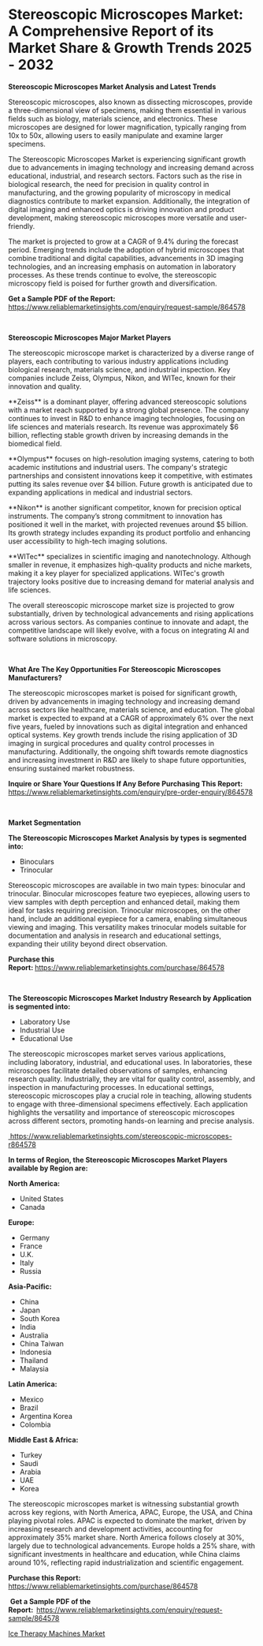 <p><h1>Stereoscopic Microscopes Market: A Comprehensive Report of its Market Share & Growth Trends 2025 - 2032</h1></p><p><strong>Stereoscopic Microscopes Market Analysis and Latest Trends</strong></p>
<p><p>Stereoscopic microscopes, also known as dissecting microscopes, provide a three-dimensional view of specimens, making them essential in various fields such as biology, materials science, and electronics. These microscopes are designed for lower magnification, typically ranging from 10x to 50x, allowing users to easily manipulate and examine larger specimens.</p><p>The Stereoscopic Microscopes Market is experiencing significant growth due to advancements in imaging technology and increasing demand across educational, industrial, and research sectors. Factors such as the rise in biological research, the need for precision in quality control in manufacturing, and the growing popularity of microscopy in medical diagnostics contribute to market expansion. Additionally, the integration of digital imaging and enhanced optics is driving innovation and product development, making stereoscopic microscopes more versatile and user-friendly.</p><p>The market is projected to grow at a CAGR of 9.4% during the forecast period. Emerging trends include the adoption of hybrid microscopes that combine traditional and digital capabilities, advancements in 3D imaging technologies, and an increasing emphasis on automation in laboratory processes. As these trends continue to evolve, the stereoscopic microscopy field is poised for further growth and diversification.</p></p>
<p><strong>Get a Sample PDF of the Report:&nbsp;</strong> <a href="https://www.reliablemarketinsights.com/enquiry/request-sample/864578?utm_campaign=2531&utm_medium=2&utm_source=Github&utm_content=ia&utm_term=04032025&utm_id=stereoscopic-microscopes">https://www.reliablemarketinsights.com/enquiry/request-sample/864578</a></p>
<p>&nbsp;</p>
<p><strong>Stereoscopic Microscopes Major Market Players</strong></p>
<p><p>The stereoscopic microscope market is characterized by a diverse range of players, each contributing to various industry applications including biological research, materials science, and industrial inspection. Key companies include Zeiss, Olympus, Nikon, and WITec, known for their innovation and quality.</p><p>**Zeiss** is a dominant player, offering advanced stereoscopic solutions with a market reach supported by a strong global presence. The company continues to invest in R&D to enhance imaging technologies, focusing on life sciences and materials research. Its revenue was approximately $6 billion, reflecting stable growth driven by increasing demands in the biomedical field.</p><p>**Olympus** focuses on high-resolution imaging systems, catering to both academic institutions and industrial users. The company's strategic partnerships and consistent innovations keep it competitive, with estimates putting its sales revenue over $4 billion. Future growth is anticipated due to expanding applications in medical and industrial sectors.</p><p>**Nikon** is another significant competitor, known for precision optical instruments. The company’s strong commitment to innovation has positioned it well in the market, with projected revenues around $5 billion. Its growth strategy includes expanding its product portfolio and enhancing user accessibility to high-tech imaging solutions.</p><p>**WITec** specializes in scientific imaging and nanotechnology. Although smaller in revenue, it emphasizes high-quality products and niche markets, making it a key player for specialized applications. WITec's growth trajectory looks positive due to increasing demand for material analysis and life sciences.</p><p>The overall stereoscopic microscope market size is projected to grow substantially, driven by technological advancements and rising applications across various sectors. As companies continue to innovate and adapt, the competitive landscape will likely evolve, with a focus on integrating AI and software solutions in microscopy.</p></p>
<p>&nbsp;</p>
<p><strong>What Are The Key Opportunities For Stereoscopic Microscopes Manufacturers?</strong></p>
<p><p>The stereoscopic microscopes market is poised for significant growth, driven by advancements in imaging technology and increasing demand across sectors like healthcare, materials science, and education. The global market is expected to expand at a CAGR of approximately 6% over the next five years, fueled by innovations such as digital integration and enhanced optical systems. Key growth trends include the rising application of 3D imaging in surgical procedures and quality control processes in manufacturing. Additionally, the ongoing shift towards remote diagnostics and increasing investment in R&D are likely to shape future opportunities, ensuring sustained market robustness.</p></p>
<p><strong>Inquire or Share Your Questions If Any Before Purchasing This Report:</strong> <a href="https://www.reliablemarketinsights.com/enquiry/pre-order-enquiry/864578?utm_campaign=2531&utm_medium=2&utm_source=Github&utm_content=ia&utm_term=04032025&utm_id=stereoscopic-microscopes">https://www.reliablemarketinsights.com/enquiry/pre-order-enquiry/864578</a></p>
<p>&nbsp;</p>
<p><strong>Market Segmentation</strong></p>
<p><strong>The Stereoscopic Microscopes Market Analysis by types is segmented into:</strong></p>
<p><ul><li>Binoculars</li><li>Trinocular</li></ul></p>
<p><p>Stereoscopic microscopes are available in two main types: binocular and trinocular. Binocular microscopes feature two eyepieces, allowing users to view samples with depth perception and enhanced detail, making them ideal for tasks requiring precision. Trinocular microscopes, on the other hand, include an additional eyepiece for a camera, enabling simultaneous viewing and imaging. This versatility makes trinocular models suitable for documentation and analysis in research and educational settings, expanding their utility beyond direct observation.</p></p>
<p><strong>Purchase this Report:&nbsp;</strong><a href="https://www.reliablemarketinsights.com/purchase/864578?utm_campaign=2531&utm_medium=2&utm_source=Github&utm_content=ia&utm_term=04032025&utm_id=stereoscopic-microscopes">https://www.reliablemarketinsights.com/purchase/864578</a></p>
<p>&nbsp;</p>
<p><strong>The Stereoscopic Microscopes Market Industry Research by Application is segmented into:</strong></p>
<p><ul><li>Laboratory Use</li><li>Industrial Use</li><li>Educational Use</li></ul></p>
<p><p>The stereoscopic microscopes market serves various applications, including laboratory, industrial, and educational uses. In laboratories, these microscopes facilitate detailed observations of samples, enhancing research quality. Industrially, they are vital for quality control, assembly, and inspection in manufacturing processes. In educational settings, stereoscopic microscopes play a crucial role in teaching, allowing students to engage with three-dimensional specimens effectively. Each application highlights the versatility and importance of stereoscopic microscopes across different sectors, promoting hands-on learning and precise analysis.</p></p>
<p><a href="https://www.reliablemarketinsights.com/stereoscopic-microscopes-r864578?utm_campaign=2531&utm_medium=2&utm_source=Github&utm_content=ia&utm_term=04032025&utm_id=stereoscopic-microscopes">&nbsp;https://www.reliablemarketinsights.com/stereoscopic-microscopes-r864578</a></p>
<p><strong>In terms of Region, the Stereoscopic Microscopes Market Players available by Region are:</strong></p>
<p>
    <p> <strong> North America: </strong>
        <ul>
            <li>United States</li>
            <li>Canada</li>
        </ul>
        </p> 
    <p> <strong> Europe: </strong>
        <ul>
            <li>Germany</li>
            <li>France</li>
            <li>U.K.</li>
            <li>Italy</li>
            <li>Russia</li>
        </ul>
        </p> 
    <p> <strong> Asia-Pacific: </strong>
        <ul>
            <li>China</li>
            <li>Japan</li>
            <li>South Korea</li>
            <li>India</li>
            <li>Australia</li>
            <li>China Taiwan</li>
            <li>Indonesia</li>
            <li>Thailand</li>
            <li>Malaysia</li>
        </ul>
        </p> 
    <p> <strong> Latin America: </strong>
        <ul>
            <li>Mexico</li>
            <li>Brazil</li>
            <li>Argentina Korea</li>
            <li>Colombia</li>
        </ul>
        </p> 
    <p> <strong> Middle East & Africa: </strong>
        <ul>
            <li>Turkey</li>
            <li>Saudi</li>
            <li>Arabia</li>
            <li>UAE</li>
            <li>Korea</li>
        </ul>
    </p>
    </p>
<p><p>The stereoscopic microscopes market is witnessing substantial growth across key regions, with North America, APAC, Europe, the USA, and China playing pivotal roles. APAC is expected to dominate the market, driven by increasing research and development activities, accounting for approximately 35% market share. North America follows closely at 30%, largely due to technological advancements. Europe holds a 25% share, with significant investments in healthcare and education, while China claims around 10%, reflecting rapid industrialization and scientific engagement.</p></p>
<p><strong>Purchase this Report: </strong><a href="https://www.reliablemarketinsights.com/purchase/864578?utm_campaign=2531&utm_medium=2&utm_source=Github&utm_content=ia&utm_term=04032025&utm_id=stereoscopic-microscopes">https://www.reliablemarketinsights.com/purchase/864578</a></p>
<p>&nbsp;<strong>Get a Sample PDF of the Report:&nbsp;&nbsp;</strong><a href="https://www.reliablemarketinsights.com/enquiry/request-sample/864578?utm_campaign=2531&utm_medium=2&utm_source=Github&utm_content=ia&utm_term=04032025&utm_id=stereoscopic-microscopes">https://www.reliablemarketinsights.com/enquiry/request-sample/864578</a></p>
<p><strong></strong></p>
<p><p><a href="https://github.com/techerghalim/Market-Research-Report-List-1/blob/main/ice-therapy-machines-market.md?utm_campaign=2531&utm_medium=2&utm_source=Github&utm_content=ia&utm_term=04032025&utm_id=stereoscopic-microscopes">Ice Therapy Machines Market</a></p></p>